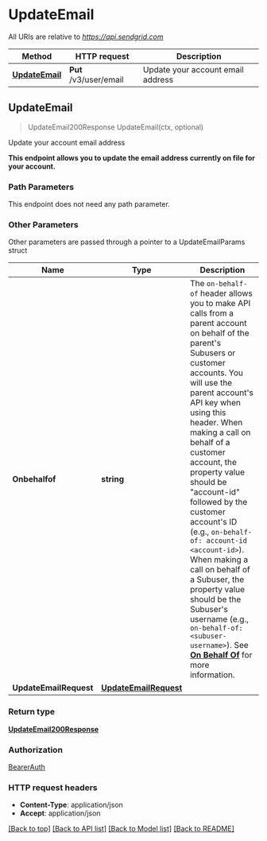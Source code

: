 # UpdateEmail

All URIs are relative to *https://api.sendgrid.com*

Method | HTTP request | Description
------------- | ------------- | -------------
[**UpdateEmail**](UpdateEmail.md#UpdateEmail) | **Put** /v3/user/email | Update your account email address



## UpdateEmail

> UpdateEmail200Response UpdateEmail(ctx, optional)

Update your account email address

**This endpoint allows you to update the email address currently on file for your account.**

### Path Parameters

This endpoint does not need any path parameter.

### Other Parameters

Other parameters are passed through a pointer to a UpdateEmailParams struct


Name | Type | Description
------------- | ------------- | -------------
**Onbehalfof** | **string** | The `on-behalf-of` header allows you to make API calls from a parent account on behalf of the parent's Subusers or customer accounts. You will use the parent account's API key when using this header. When making a call on behalf of a customer account, the property value should be \"account-id\" followed by the customer account's ID (e.g., `on-behalf-of: account-id <account-id>`). When making a call on behalf of a Subuser, the property value should be the Subuser's username (e.g., `on-behalf-of: <subuser-username>`). See [**On Behalf Of**](https://docs.sendgrid.com/api-reference/how-to-use-the-sendgrid-v3-api/on-behalf-of) for more information.
**UpdateEmailRequest** | [**UpdateEmailRequest**](UpdateEmailRequest.md) | 

### Return type

[**UpdateEmail200Response**](UpdateEmail200Response.md)

### Authorization

[BearerAuth](../README.md#BearerAuth)

### HTTP request headers

- **Content-Type**: application/json
- **Accept**: application/json

[[Back to top]](#) [[Back to API list]](../README.md#documentation-for-api-endpoints)
[[Back to Model list]](../README.md#documentation-for-models)
[[Back to README]](../README.md)

